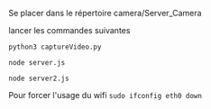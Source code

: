 
Se placer dans le répertoire 
camera/Server_Camera 

lancer les commandes suivantes
```
python3 captureVideo.py

node server.js

node server2.js

```

Pour forcer l'usage du wifi
`sudo ifconfig eth0 down`
